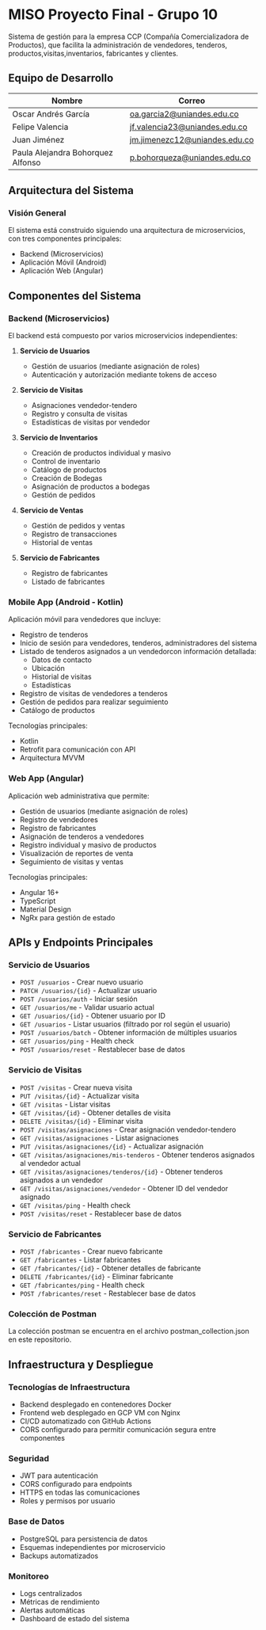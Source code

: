 # MISO Proyecto Final - Grupo 10

Sistema de gestión para la empresa CCP (Compañía Comercializadora de Productos), que facilita la administración de vendedores, tenderos, productos,visitas,inventarios, fabricantes y clientes.

## Equipo de Desarrollo

| Nombre | Correo |
|--------|---------|
| Oscar Andrés García | oa.garcia2@uniandes.edu.co |
| Felipe Valencia | jf.valencia23@uniandes.edu.co |
| Juan Jiménez | jm.jimenezc12@uniandes.edu.co |
| Paula Alejandra Bohorquez Alfonso | p.bohorqueza@uniandes.edu.co |

## Arquitectura del Sistema

### Visión General

El sistema está construido siguiendo una arquitectura de microservicios, con tres componentes principales:
- Backend (Microservicios)
- Aplicación Móvil (Android)
- Aplicación Web (Angular)


## Componentes del Sistema

### Backend (Microservicios)

El backend está compuesto por varios microservicios independientes:

1. **Servicio de Usuarios**
   - Gestión de usuarios (mediante asignación de roles)
   - Autenticación y autorización mediante tokens de acceso

2. **Servicio de Visitas**
   - Asignaciones vendedor-tendero
   - Registro y consulta de visitas
   - Estadísticas de visitas por vendedor

3. **Servicio de Inventarios**
   - Creación de productos individual y masivo
   - Control de inventario
   - Catálogo de productos
   - Creación de Bodegas
   - Asignación de productos a bodegas
   - Gestión de pedidos

4. **Servicio de Ventas**
   - Gestión de pedidos y ventas
   - Registro de transacciones
   - Historial de ventas

5. **Servicio de Fabricantes**
   - Registro de fabricantes
   - Listado de fabricantes

### Mobile App (Android - Kotlin)

Aplicación móvil para vendedores que incluye:

- Registro de tenderos
- Inicio de sesión para vendedores, tenderos, administradores del sistema
- Listado de tenderos asignados a un vendedorcon información detallada:
  - Datos de contacto
  - Ubicación
  - Historial de visitas
  - Estadísticas
- Registro de visitas de vendedores a tenderos
- Gestión de pedidos para realizar seguimiento
- Catálogo de productos

Tecnologías principales:
- Kotlin
- Retrofit para comunicación con API
- Arquitectura MVVM

### Web App (Angular)

Aplicación web administrativa que permite:

- Gestión de usuarios (mediante asignación de roles)
- Registro de vendedores
- Registro de fabricantes
- Asignación de tenderos a vendedores
- Registro individual y masivo de productos
- Visualización de reportes de venta
- Seguimiento de visitas y ventas

Tecnologías principales:
- Angular 16+
- TypeScript
- Material Design
- NgRx para gestión de estado

## APIs y Endpoints Principales

### Servicio de Usuarios
- `POST /usuarios` - Crear nuevo usuario
- `PATCH /usuarios/{id}` - Actualizar usuario
- `POST /usuarios/auth` - Iniciar sesión
- `GET /usuarios/me` - Validar usuario actual
- `GET /usuarios/{id}` - Obtener usuario por ID
- `GET /usuarios` - Listar usuarios (filtrado por rol según el usuario)
- `POST /usuarios/batch` - Obtener información de múltiples usuarios
- `GET /usuarios/ping` - Health check
- `POST /usuarios/reset` - Restablecer base de datos

### Servicio de Visitas
- `POST /visitas` - Crear nueva visita
- `PUT /visitas/{id}` - Actualizar visita
- `GET /visitas` - Listar visitas
- `GET /visitas/{id}` - Obtener detalles de visita
- `DELETE /visitas/{id}` - Eliminar visita
- `POST /visitas/asignaciones` - Crear asignación vendedor-tendero
- `GET /visitas/asignaciones` - Listar asignaciones
- `PUT /visitas/asignaciones/{id}` - Actualizar asignación
- `GET /visitas/asignaciones/mis-tenderos` - Obtener tenderos asignados al vendedor actual
- `GET /visitas/asignaciones/tenderos/{id}` - Obtener tenderos asignados a un vendedor
- `GET /visitas/asignaciones/vendedor` - Obtener ID del vendedor asignado
- `GET /visitas/ping` - Health check
- `POST /visitas/reset` - Restablecer base de datos

### Servicio de Fabricantes
- `POST /fabricantes` - Crear nuevo fabricante
- `GET /fabricantes` - Listar fabricantes
- `GET /fabricantes/{id}` - Obtener detalles de fabricante
- `DELETE /fabricantes/{id}` - Eliminar fabricante
- `GET /fabricantes/ping` - Health check
- `POST /fabricantes/reset` - Restablecer base de datos

### Colección de Postman
La colección postman se encuentra en el archivo postman_collection.json en este repositorio.

## Infraestructura y Despliegue

### Tecnologías de Infraestructura
- Backend desplegado en contenedores Docker
- Frontend web desplegado en GCP VM con Nginx
- CI/CD automatizado con GitHub Actions
- CORS configurado para permitir comunicación segura entre componentes

### Seguridad
- JWT para autenticación
- CORS configurado para endpoints
- HTTPS en todas las comunicaciones
- Roles y permisos por usuario

### Base de Datos
- PostgreSQL para persistencia de datos
- Esquemas independientes por microservicio
- Backups automatizados

### Monitoreo
- Logs centralizados
- Métricas de rendimiento
- Alertas automáticas
- Dashboard de estado del sistema
